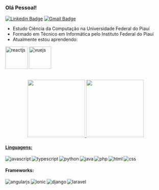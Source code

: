 ### Olá Pessoal!
[![Linkedin Badge](https://img.shields.io/badge/-LinkedIn-0e76a8?style=flat-square&logo=Linkedin&logoColor=white)](https://www.linkedin.com/in/rubem-eslley-528651248/)
[![Gmail Badge](https://img.shields.io/badge/-Email-0e76a8?style=flat-square&logo=Gmail&logoColor=white)](mailto:rubemeslley@gmail.com)

- Estudo Ciência da Computação na Universidade Federal do Piauí
- Formado em Técnico em Informática pelo Instituto Federal do Piauí
- Atualmente estou aprendendo:

<img width="70" alt="reactjs" src="https://img.shields.io/badge/React-20232A?style=for-the-badge&logo=react&logoColor=61DAFB"/></a> 
<img width="70" alt="vuejs" src="https://img.shields.io/badge/Vue.js-35495E?style=for-the-badge&logo=vue.js&logoColor=4FC08D"/></a>


<br>
<div align="center">
  <a href="https://github.com/eslley">
  <img height="180em" src="https://github-readme-stats.vercel.app/api?username=eslley&theme=dark"/>
  <img height="180em" src="https://github-readme-stats.vercel.app/api/top-langs/?username=eslley&layout=compact&theme=dark"/>
</div>

#### Linguagens:
<img align="left" alt="javascript" src="https://img.shields.io/badge/JavaScript-F7DF1E?style=for-the-badge&logo=javascript&logoColor=black"/></a>

<img align="left" alt="typescript" src="https://img.shields.io/badge/TypeScript-007ACC?style=for-the-badge&logo=typescript&logoColor=white"/></a>

<img align="left" alt="python" src="https://img.shields.io/badge/Python-3776AB?style=for-the-badge&logo=python&logoColor=white"/></a>

<img align="left" alt="java" src="https://img.shields.io/badge/Java-ED8B00?style=for-the-badge&logo=java&logoColor=white"/></a>

<img align="left" alt="php" src="https://img.shields.io/badge/PHP-777BB4?style=for-the-badge&logo=php&logoColor=white"/></a>

<img align="left" alt="html" src="https://img.shields.io/badge/HTML5-E34F26?style=for-the-badge&logo=html5&logoColor=white"/></a>

<img align="left" alt="css" src="https://img.shields.io/badge/CSS3-1572B6?style=for-the-badge&logo=css3&logoColor=white"/></a>
<br/>

#### Frameworks:
<img align="left" alt="angularjs" src="https://img.shields.io/badge/AngularJS-E23237?style=for-the-badge&logo=angularjs&logoColor=white"/></a>

<img align="left" alt="ionic" src="https://img.shields.io/badge/Ionic-3880FF?style=for-the-badge&logo=ionic&logoColor=white"/></a>

<img align="left" alt="django" src="https://img.shields.io/badge/Django-092E20?style=for-the-badge&logo=django&logoColor=white"/></a>

<img align="left" alt="laravel" src="https://img.shields.io/badge/Laravel-FF2D20?style=for-the-badge&logo=laravel&logoColor=white"/></a>
